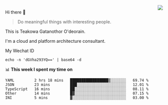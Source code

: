 <img align="right" src="https://github-readme-stats.vercel.app/api?username=Teakowa&show_icons=true&icon_color=2f80ed&text_color=718096&bg_color=ffffff&hide_title=true" />

Hi there 👋

> Do meaningful things with interesting people.

This is Teakowa Gatanothor O'deorain.

I'm a cloud and platform architecture consultant.

My Wechat ID

```
echo -n 'dGVha293YQ==' | base64 -d
```

📊 **This week I spent my time on**
<!--START_SECTION:waka-->
```text
YAML         2 hrs 18 mins   █████████████████▒░░░░░░░   69.74 % 
JSON         23 mins         ███░░░░░░░░░░░░░░░░░░░░░░   12.01 % 
TypeScript   16 mins         ██░░░░░░░░░░░░░░░░░░░░░░░   08.11 % 
Other        14 mins         █▓░░░░░░░░░░░░░░░░░░░░░░░   07.15 % 
INI          5 mins          ▓░░░░░░░░░░░░░░░░░░░░░░░░   03.00 % 
```
<!--END_SECTION:waka-->
